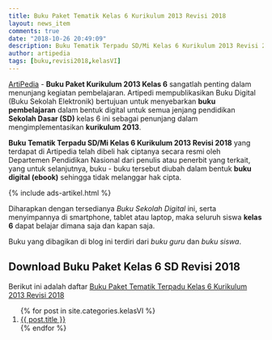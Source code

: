 ```yaml
---
title: Buku Paket Tematik Kelas 6 Kurikulum 2013 Revisi 2018
layout: news_item
comments: true
date: "2018-10-26 20:49:09"
description: Buku Tematik Terpadu SD/Mi Kelas 6 Kurikulum 2013 Revisi 2018 digunakan dalam rangka mensukseskan implementasi kurikulum 2013.
author: artipedia
tags: [buku,revisi2018,kelasVI]
---
```


[ArtiPedia](/ "ArtiPedia") - **Buku Paket Kurikulum 2013 Kelas 6** sangatlah penting dalam menunjang kegiatan pembelajaran. Artipedi mempublikasikan Buku Digital (Buku Sekolah Elektronik) bertujuan untuk menyebarkan **buku pembelajaran** dalam bentuk digital untuk semua jenjang pendidikan **Sekolah Dasar (SD)** kelas 6 ini sebagai penunjang dalam mengimplementasikan **kurikulum 2013**.

**Buku Tematik Terpadu SD/Mi Kelas 6 Kurikulum 2013 Revisi 2018** yang terdapat di Artipedia telah dibeli hak ciptanya secara resmi oleh Departemen Pendidikan Nasional dari penulis atau penerbit yang terkait, yang untuk selanjutnya, buku - buku tersebut diubah dalam bentuk **buku digital (ebook)** sehingga tidak melanggar hak cipta.

{% include ads-artikel.html %}

Diharapkan dengan tersedianya *Buku Sekolah Digital* ini, serta menyimpannya di smartphone, tablet atau laptop, maka seluruh siswa **kelas 6** dapat belajar dimana saja dan kapan saja.

Buku yang dibagikan di blog ini terdiri dari *buku guru* dan *buku siswa*.

## Download Buku Paket Kelas 6 SD Revisi 2018
Berikut ini adalah daftar [Buku Paket Tematik Terpadu Kelas 6 Kurikulum 2013 Revisi 2018](/wiki/buku-tematik-sd-mi-kelas-6.html "Buku Tematik Kelas 6 SD Terpadu Kurikulum 2013 Revisi 2018")

<ol class="arti">{% for post in site.categories.kelasVI %}
<li class="{% if page.title == post.title %}current{% endif %}">
<a href="{{ post.url }}" title="{{ post.title }}">{{ post.title }}</a>
</li>
{% endfor %}
</ol>

